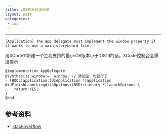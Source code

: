 ```yaml
---
title: iOS开发错误记录
layout: post
categories:
 - ios
---
```




--- 

```objc
[Application] The app delegate must implement the window property if it wants to use a main storyboard file.
```

用XCode11新建一个工程支持的最小iOS版本小于iOS13的话，XCode控制台会爆出提示

```objc
@implementation AppDelegate
@synthesize window = _window; // 添加这一句就行了
- (BOOL)application:(UIApplication *)application didFinishLaunchingWithOptions:(NSDictionary *)launchOptions {
    return YES;
}
@end
```
## 参考资料

* [stackoverflow](https://stackoverflow.com/questions/tagged/ios%2bobjective-c?tab=Votes)